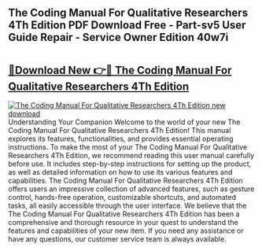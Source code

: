 ## The Coding Manual For Qualitative Researchers 4Th Edition PDF Download Free - Part-sv5 User Guide Repair - Service Owner Edition 40w7i

# <h2><a href="http://cf25941.oget.top/?id=The+Coding+Manual+For+Qualitative+Researchers+4Th+Edition">🔗Download New 👉🔴 The Coding Manual For Qualitative Researchers 4Th Edition</a></h2>

[![The Coding Manual For Qualitative Researchers 4Th Edition new download](https://i.imgur.com/5g1atiW.png)](http://cf25941.oget.top/?id=The+Coding+Manual+For+Qualitative+Researchers+4Th+Edition)
Understanding Your Companion Welcome to the world of your new The Coding Manual For Qualitative Researchers 4Th Edition! This manual explores its features, functionalities, and provides essential operating instructions. To make the most of your The Coding Manual For Qualitative Researchers 4Th Edition, we recommend reading this user manual carefully before use. It includes step-by-step instructions for setting up the product, as well as detailed information on how to use its various features and capabilities. The Coding Manual For Qualitative Researchers 4Th Edition offers users an impressive collection of advanced features, such as gesture control, hands-free operation, customizable shortcuts, and automated tasks, all easily accessible through the user interface. We believe that the The Coding Manual For Qualitative Researchers 4Th Edition has been a comprehensive and thorough resource in your quest to understand the features and capabilities of your new item. If you need any assistance or have any questions, our customer service team is always available.
